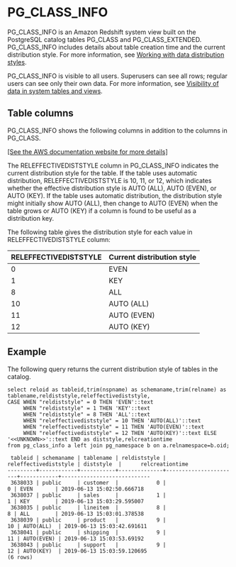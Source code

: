 # PG\_CLASS\_INFO<a name="r_PG_CLASS_INFO"></a>

PG\_CLASS\_INFO is an Amazon Redshift system view built on the PostgreSQL catalog tables PG\_CLASS and PG\_CLASS\_EXTENDED\. PG\_CLASS\_INFO includes details about table creation time and the current distribution style\. For more information, see [Working with data distribution styles](t_Distributing_data.md)\.

PG\_CLASS\_INFO is visible to all users\. Superusers can see all rows; regular users can see only their own data\. For more information, see [Visibility of data in system tables and views](c_visibility-of-data.md)\.

## Table columns<a name="r_PG_CLASS_INFO-table-columns2"></a>

PG\_CLASS\_INFO shows the following columns in addition to the columns in PG\_CLASS\.

[\[See the AWS documentation website for more details\]](http://docs.aws.amazon.com/redshift/latest/dg/r_PG_CLASS_INFO.html)

The RELEFFECTIVEDISTSTYLE column in PG\_CLASS\_INFO indicates the current distribution style for the table\. If the table uses automatic distribution, RELEFFECTIVEDISTSTYLE is 10, 11, or 12, which indicates whether the effective distribution style is AUTO \(ALL\), AUTO \(EVEN\), or AUTO \(KEY\)\. If the table uses automatic distribution, the distribution style might initially show AUTO \(ALL\), then change to AUTO \(EVEN\) when the table grows or AUTO \(KEY\) if a column is found to be useful as a distribution key\. 

The following table gives the distribution style for each value in RELEFFECTIVEDISTSTYLE column: 


| RELEFFECTIVEDISTSTYLE | Current distribution style | 
| --- | --- | 
| 0 | EVEN | 
| 1 | KEY | 
| 8 | ALL | 
| 10 | AUTO \(ALL\) | 
| 11 | AUTO \(EVEN\) | 
| 12 | AUTO \(KEY\) | 

## Example<a name="r_PG_CLASS_INFO-example"></a>

The following query returns the current distribution style of tables in the catalog\. 

```
select reloid as tableid,trim(nspname) as schemaname,trim(relname) as tablename,reldiststyle,releffectivediststyle, 
CASE WHEN "reldiststyle" = 0 THEN 'EVEN'::text 
     WHEN "reldiststyle" = 1 THEN 'KEY'::text 
     WHEN "reldiststyle" = 8 THEN 'ALL'::text 
     WHEN "releffectivediststyle" = 10 THEN 'AUTO(ALL)'::text 
     WHEN "releffectivediststyle" = 11 THEN 'AUTO(EVEN)'::text 
     WHEN "releffectivediststyle" = 12 THEN 'AUTO(KEY)'::text ELSE '<<UNKNOWN>>'::text END as diststyle,relcreationtime 
from pg_class_info a left join pg_namespace b on a.relnamespace=b.oid;
```

```
 tableid | schemaname | tablename | reldiststyle | releffectivediststyle | diststyle  |      relcreationtime       
---------+------------+-----------+--------------+-----------------------+------------+----------------------------
 3638033 | public     | customer  |            0 |                     0 | EVEN       | 2019-06-13 15:02:50.666718
 3638037 | public     | sales     |            1 |                     1 | KEY        | 2019-06-13 15:03:29.595007
 3638035 | public     | lineitem  |            8 |                     8 | ALL        | 2019-06-13 15:03:01.378538
 3638039 | public     | product   |            9 |                    10 | AUTO(ALL)  | 2019-06-13 15:03:42.691611
 3638041 | public     | shipping  |            9 |                    11 | AUTO(EVEN) | 2019-06-13 15:03:53.69192
 3638043 | public     | support   |            9 |                    12 | AUTO(KEY)  | 2019-06-13 15:03:59.120695
(6 rows)
```